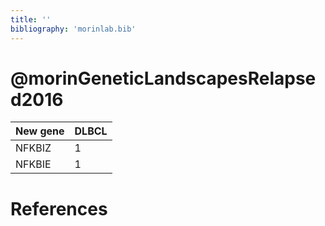 ```yaml
---
title: ''
bibliography: 'morinlab.bib'
---
```


# @morinGeneticLandscapesRelapsed2016
|New gene|DLBCL|
|:-|:-|
|NFKBIZ|1 |
|NFKBIE|1 |

# References

